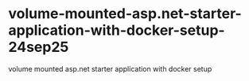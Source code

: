 # volume-mounted-asp.net-starter-application-with-docker-setup-24sep25
volume mounted asp.net starter application with docker setup
